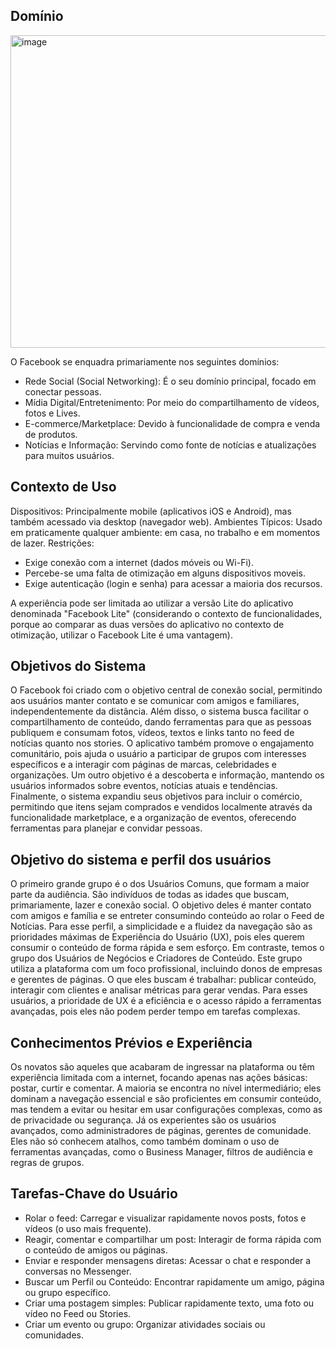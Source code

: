 ## Domínio


<img width="1000" height="500" alt="image" src="https://github.com/user-attachments/assets/4be73326-925d-48c6-94bf-291ed930c42f" />


O Facebook se enquadra primariamente nos seguintes domínios:

- Rede Social (Social Networking): É o seu domínio principal, focado em conectar pessoas.
- Mídia Digital/Entretenimento: Por meio do compartilhamento de vídeos, fotos e Lives.
- E-commerce/Marketplace: Devido à funcionalidade de compra e venda de produtos.
- Notícias e Informação: Servindo como fonte de notícias e atualizações para muitos usuários.

## Contexto de Uso

Dispositivos: Principalmente mobile (aplicativos iOS e Android), mas também acessado via desktop (navegador web).
Ambientes Típicos: Usado em praticamente qualquer ambiente: em casa, no trabalho e em momentos de lazer.
Restrições:
-	Exige conexão com a internet (dados móveis ou Wi-Fi).
- Percebe-se uma falta de otimização em alguns dispositivos moveis.
- Exige autenticação (login e senha) para acessar a maioria dos recursos.

A experiência pode ser limitada ao utilizar a versão Lite do aplicativo denominada "Facebook Lite" (considerando o contexto de funcionalidades, porque ao comparar as duas versões do aplicativo no contexto de otimização, utilizar o Facebook Lite é uma vantagem).

## Objetivos do Sistema

O Facebook foi criado com o objetivo central de conexão social, permitindo aos usuários manter contato e se comunicar com amigos e familiares, independentemente da distância. Além disso, o sistema busca facilitar o compartilhamento de conteúdo, dando ferramentas para que as pessoas publiquem e consumam fotos, vídeos, textos e links tanto no feed de notícias quanto nos stories. O aplicativo também promove o engajamento comunitário, pois ajuda o usuário a participar de grupos com interesses específicos e a interagir com páginas de marcas, celebridades e organizações. Um outro objetivo é a descoberta e informação, mantendo os usuários informados sobre eventos, notícias atuais e tendências. Finalmente, o sistema expandiu seus objetivos para incluir o comércio, permitindo que itens sejam comprados e vendidos localmente através da funcionalidade marketplace, e a organização de eventos, oferecendo ferramentas para planejar e convidar pessoas.

## Objetivo do sistema e perfil dos usuários

O primeiro grande grupo é o dos Usuários Comuns, que formam a maior parte da audiência. São indivíduos de todas as idades que buscam, primariamente, lazer e conexão social. O objetivo deles é manter contato com amigos e família e se entreter consumindo conteúdo ao rolar o Feed de Notícias. Para esse perfil, a simplicidade e a fluidez da navegação são as prioridades máximas de Experiência do Usuário (UX), pois eles querem consumir o conteúdo de forma rápida e sem esforço.
Em contraste, temos o grupo dos Usuários de Negócios e Criadores de Conteúdo. Este grupo utiliza a plataforma com um foco profissional, incluindo donos de empresas e gerentes de páginas. O que eles buscam é trabalhar: publicar conteúdo, interagir com clientes e analisar métricas para gerar vendas. Para esses usuários, a prioridade de UX é a eficiência e o acesso rápido a ferramentas avançadas, pois eles não podem perder tempo em tarefas complexas.

## Conhecimentos Prévios e Experiência

Os novatos são aqueles que acabaram de ingressar na plataforma ou têm experiência limitada com a internet, focando apenas nas ações básicas: postar, curtir e comentar.
A maioria se encontra no nível intermediário; eles dominam a navegação essencial e são proficientes em consumir conteúdo, mas tendem a evitar ou hesitar em usar configurações complexas, como as de privacidade ou segurança.
Já os experientes são os usuários avançados, como administradores de páginas, gerentes de comunidade. Eles não só conhecem atalhos, como também dominam o uso de ferramentas avançadas, como o Business Manager, filtros de audiência e regras de grupos.

## Tarefas-Chave do Usuário
- Rolar o feed: Carregar e visualizar rapidamente novos posts, fotos e vídeos (o uso mais frequente).
- Reagir, comentar e compartilhar um post: Interagir de forma rápida com o conteúdo de amigos ou páginas.
- Enviar e responder mensagens diretas: Acessar o chat e responder a conversas no Messenger.
- Buscar um Perfil ou Conteúdo: Encontrar rapidamente um amigo, página ou grupo específico.
- Criar uma postagem simples: Publicar rapidamente texto, uma foto ou vídeo no Feed ou Stories.
- Criar um evento ou grupo: Organizar atividades sociais ou comunidades.
